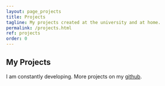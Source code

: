 ```yaml
---
layout: page_projects
title: Projects
tagline: My projects created at the university and at home.
permalink: /projects.html
ref: projects
order: 0
---
```


## My Projects
I am constantly developing. More projects on my [github](https://github.com/jkwiatk1).
